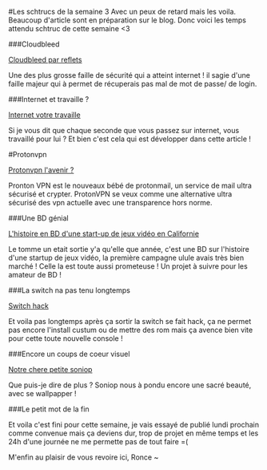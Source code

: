 #Les schtrucs de la semaine 3
Avec un peux de retard mais les voila. Beaucoup d'article sont en préparation sur le blog.
Donc voici les temps attendu schtruc de cette semaine <3

###Cloudbleed

[Cloudbleed par reflets](https://reflets.info/cloudbleed-le-bug-qui-cache-la-foret/)

Une des plus grosse faille de sécurité qui a atteint internet ! il sagie d'une faille majeur qui à permet de récuperais pas mal de mot de passe/ de login.

###Internet et travaille ?

[Internet votre travaille](http://www.lemonde.fr/pixels/article/2017/03/11/sur-internet-nous-travaillons-tous-et-la-penibilite-de-ce-travail-est-invisible_5093124_4408996.html?utm_content=bufferae8df&utm_medium=social&utm_source=twitter.com&utm_campaign=buffer)

Si je vous dit que chaque seconde que vous passez sur internet, vous travaillé pour lui ? Et bien c'est cela qui est développer dans cette article !

#Protonvpn 

[Protonvpn l'avenir ?](https://protonvpn.com/)

Pronton VPN est le nouveaux bébé de protonmail, un service de mail ultra sécurisé et crypter. ProtonVPN se veux comme une alternative ultra sécurisé des vpn actuelle avec une transparence hors norme.

###Une BD génial

[L'histoire en BD d'une start-up de jeux vidéo en Californie](https://fr.ulule.com/comme-convenu-2/)

Le tomme un etait sortie y'a qu'elle que année, c'est une BD sur l'histoire d'une startup de jeux vidéo, la première campagne ulule avais très bien marché ! Celle la est toute aussi prometeuse ! Un projet à suivre pour les amateur de BD !

###La switch na pas tenu longtemps

[Switch hack](https://korben.info/root-homebrew-nintendo-switch.html)

Et voila pas longtemps après ça sortir la switch se fait hack, ça ne permet pas encore l'install custum ou de mettre des rom mais ça avence bien vite pour cette toute nouvelle console !

###Encore un coups de coeur visuel

[Notre chere petite soniop](http://soniop.deviantart.com/art/Wallpaper-Evening-moon-4K-668703458)

Que puis-je dire de plus ? Soniop nous à pondu encore une sacré beauté, avec se wallpapper !

###Le petit mot de la fin

Et voila c'est fini pour cette semaine, je vais essayé de publié lundi prochain comme convenue mais ça deviens dur, trop de projet en même temps et les 24h d'une journée ne me permette pas de tout faire =(

M'enfin au plaisir de vous revoire ici, Ronce ~